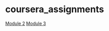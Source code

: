 # coursera_assignments
[Module 2](https://sophialaufer.github.io/coursera_assignments/module2/)
[Module 3](https://sophialaufer.github.io/coursera_assignments/module3/)

